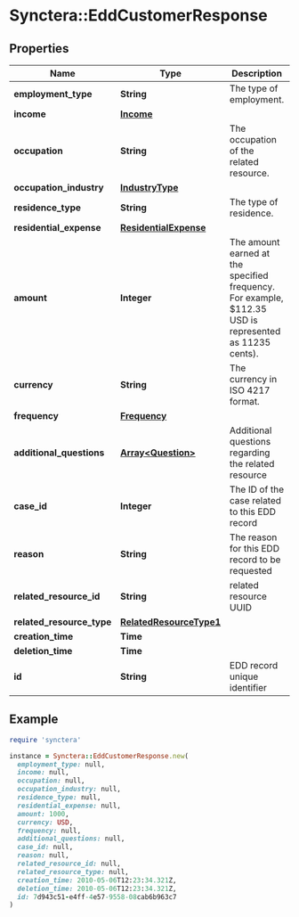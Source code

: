 # Synctera::EddCustomerResponse

## Properties

| Name | Type | Description | Notes |
| ---- | ---- | ----------- | ----- |
| **employment_type** | **String** | The type of employment. | [optional] |
| **income** | [**Income**](Income.md) |  | [optional] |
| **occupation** | **String** | The occupation of the related resource. | [optional] |
| **occupation_industry** | [**IndustryType**](IndustryType.md) |  | [optional] |
| **residence_type** | **String** | The type of residence. | [optional] |
| **residential_expense** | [**ResidentialExpense**](ResidentialExpense.md) |  | [optional] |
| **amount** | **Integer** | The amount earned at the specified frequency. For example, $112.35 USD is represented as 11235 cents). | [optional] |
| **currency** | **String** | The currency in ISO 4217 format. | [optional] |
| **frequency** | [**Frequency**](Frequency.md) |  | [optional] |
| **additional_questions** | [**Array&lt;Question&gt;**](Question.md) | Additional questions regarding the related resource | [optional] |
| **case_id** | **Integer** | The ID of the case related to this EDD record | [optional] |
| **reason** | **String** | The reason for this EDD record to be requested |  |
| **related_resource_id** | **String** | related resource UUID |  |
| **related_resource_type** | [**RelatedResourceType1**](RelatedResourceType1.md) |  |  |
| **creation_time** | **Time** |  | [readonly] |
| **deletion_time** | **Time** |  | [readonly] |
| **id** | **String** | EDD record unique identifier | [readonly] |

## Example

```ruby
require 'synctera'

instance = Synctera::EddCustomerResponse.new(
  employment_type: null,
  income: null,
  occupation: null,
  occupation_industry: null,
  residence_type: null,
  residential_expense: null,
  amount: 1000,
  currency: USD,
  frequency: null,
  additional_questions: null,
  case_id: null,
  reason: null,
  related_resource_id: null,
  related_resource_type: null,
  creation_time: 2010-05-06T12:23:34.321Z,
  deletion_time: 2010-05-06T12:23:34.321Z,
  id: 7d943c51-e4ff-4e57-9558-08cab6b963c7
)
```

